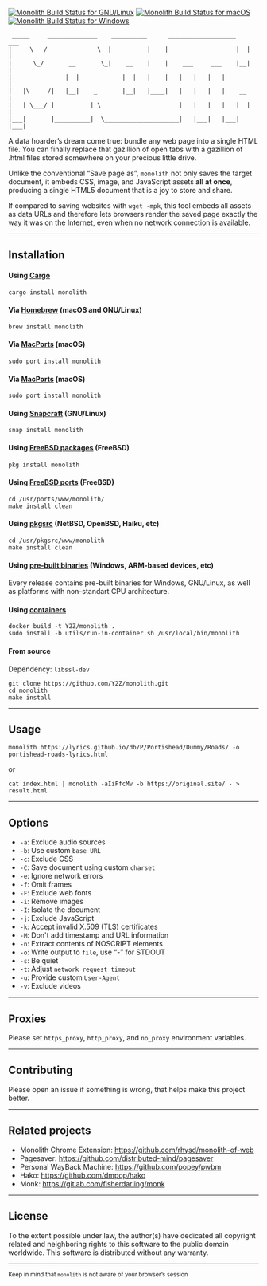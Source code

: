 [![Monolith Build Status for GNU/Linux](https://github.com/Y2Z/monolith/workflows/GNU%2FLinux/badge.svg)](https://github.com/Y2Z/monolith/actions?query=workflow%3AGNU%2FLinux)
[![Monolith Build Status for macOS](https://github.com/Y2Z/monolith/workflows/macOS/badge.svg)](https://github.com/Y2Z/monolith/actions?query=workflow%3AmacOS)
[![Monolith Build Status for Windows](https://github.com/Y2Z/monolith/workflows/Windows/badge.svg)](https://github.com/Y2Z/monolith/actions?query=workflow%3AWindows)

```
 _____     ______________    __________      ___________________    ___
|     \   /              \  |          |    |                   |  |   |
|      \_/       __       \_|    __    |    |    ___     ___    |__|   |
|               |  |            |  |   |    |   |   |   |   |          |
|   |\     /|   |__|    _       |__|   |____|   |   |   |   |    __    |
|   | \___/ |          | \                      |   |   |   |   |  |   |
|___|       |__________|  \_____________________|   |___|   |___|  |___|
```

A data hoarder’s dream come true: bundle any web page into a single HTML file. You can finally replace that gazillion of open tabs with a gazillion of .html files stored somewhere on your precious little drive.

Unlike the conventional “Save page as”, `monolith` not only saves the target document, it embeds CSS, image, and JavaScript assets **all at once**, producing a single HTML5 document that is a joy to store and share.

If compared to saving websites with `wget -mpk`, this tool embeds all assets as data URLs and therefore lets browsers render the saved page exactly the way it was on the Internet, even when no network connection is available.

---------------------------------------------------

## Installation

#### Using [Cargo](https://crates.io/crates/monolith)
```console
cargo install monolith
```

#### Via [Homebrew](https://formulae.brew.sh/formula/monolith) (macOS and GNU/Linux)
```console
brew install monolith
```

#### Via [MacPorts](https://ports.macports.org/port/monolith/summary) (macOS)
```console
sudo port install monolith
```

#### Via [MacPorts](https://ports.macports.org/port/monolith/summary) (macOS)
```console
sudo port install monolith
```

#### Using [Snapcraft](https://snapcraft.io/monolith) (GNU/Linux)
```console
snap install monolith
```

#### Using [FreeBSD packages](https://svnweb.freebsd.org/ports/head/www/monolith/) (FreeBSD)
```console
pkg install monolith
```

#### Using [FreeBSD ports](https://www.freshports.org/www/monolith/) (FreeBSD)
```console
cd /usr/ports/www/monolith/
make install clean
```

#### Using [pkgsrc](https://pkgsrc.se/www/monolith) (NetBSD, OpenBSD, Haiku, etc)
```console
cd /usr/pkgsrc/www/monolith
make install clean
```

#### Using [pre-built binaries](https://github.com/Y2Z/monolith/releases) (Windows, ARM-based devices, etc)
Every release contains pre-built binaries for Windows, GNU/Linux, as well as platforms with non-standart CPU architecture.

#### Using [containers](https://www.docker.com/)
```console
docker build -t Y2Z/monolith .
sudo install -b utils/run-in-container.sh /usr/local/bin/monolith
```

#### From source

Dependency: `libssl-dev`

```console
git clone https://github.com/Y2Z/monolith.git
cd monolith
make install
```

---------------------------------------------------

## Usage
```console
monolith https://lyrics.github.io/db/P/Portishead/Dummy/Roads/ -o portishead-roads-lyrics.html
```
or
```console
cat index.html | monolith -aIiFfcMv -b https://original.site/ - > result.html
```

---------------------------------------------------

## Options
 - `-a`: Exclude audio sources
 - `-b`: Use custom `base URL`
 - `-c`: Exclude CSS
 - `-C`: Save document using custom `charset`
 - `-e`: Ignore network errors
 - `-f`: Omit frames
 - `-F`: Exclude web fonts
 - `-i`: Remove images
 - `-I`: Isolate the document
 - `-j`: Exclude JavaScript
 - `-k`: Accept invalid X.509 (TLS) certificates
 - `-M`: Don't add timestamp and URL information
 - `-n`: Extract contents of NOSCRIPT elements
 - `-o`: Write output to `file`, use “-” for STDOUT
 - `-s`: Be quiet
 - `-t`: Adjust `network request timeout`
 - `-u`: Provide custom `User-Agent`
 - `-v`: Exclude videos

---------------------------------------------------

## Proxies
Please set `https_proxy`, `http_proxy`, and `no_proxy` environment variables.

---------------------------------------------------

## Contributing
Please open an issue if something is wrong, that helps make this project better.

---------------------------------------------------

## Related projects
 - Monolith Chrome Extension: https://github.com/rhysd/monolith-of-web
 - Pagesaver: https://github.com/distributed-mind/pagesaver
 - Personal WayBack Machine: https://github.com/popey/pwbm
 - Hako: https://github.com/dmpop/hako
 - Monk: https://gitlab.com/fisherdarling/monk

---------------------------------------------------

## License

To the extent possible under law, the author(s) have dedicated all copyright related and neighboring rights to this software to the public domain worldwide.
This software is distributed without any warranty.

---------------------------------------------------

<!-- Microtext -->
<sub>Keep in mind that `monolith` is not aware of your browser’s session</sub>
